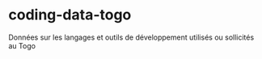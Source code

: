 # coding-data-togo
Données sur les langages et outils de développement utilisés ou sollicités au Togo
